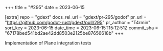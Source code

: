 +++
title = "#295"
date = 2023-06-15

[extra]
repo = "gdext"
docs_rel_url = "gdext/pr-295/godot"
pr_url = "https://github.com/godot-rust/gdext/pull/295"
pr_author = "T4rmin"
sort_key = 2023-06-15
date_time = 2023-06-15T15:12:51Z
commit_sha = "67178bed541bd2ae42dd8503e2125be87656618b"
+++

Implementation of Plane integration tests
